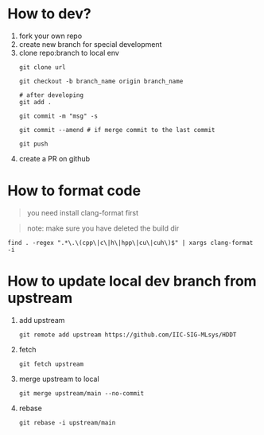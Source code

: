 # How to dev?

1. fork your own repo
2. create new branch for special development
3. clone repo:branch to local env
    ```
    git clone url

    git checkout -b branch_name origin branch_name

    # after developing
    git add .

    git commit -m "msg" -s

    git commit --amend # if merge commit to the last commit

    git push
    ```
4. create a PR on github

# How to format code
> you need install clang-format first

> note: make sure you have deleted the build dir

```
find . -regex ".*\.\(cpp\|c\|h\|hpp\|cu\|cuh\)$" | xargs clang-format -i
``` 

# How to update local dev branch from upstream
1. add upstream
    ```
    git remote add upstream https://github.com/IIC-SIG-MLsys/HDDT
    ```
2. fetch
    ```
    git fetch upstream
    ```
3. merge upstream to local
    ```
    git merge upstream/main --no-commit
    ```
4. rebase
    ```
    git rebase -i upstream/main
    ```
